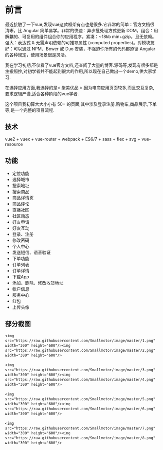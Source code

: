 # 前言
最近接触了一下vue,发现vue这款框架有点也是很多.它非常的简单：官方文档很清晰，比 Angular 简单易学。非常的快速：异步批处理方式更新 DOM。组合：用解耦的、可复用的组件组合你的应用程序。紧凑：~18kb min+gzip，且无依赖。强大：表达式 & 无需声明依赖的可推导属性 (computed properties)。对模块友好：可以通过 NPM、Bower 或 Duo 安装，不强迫你所有的代码都遵循 Angular 的各种规定，使用场景很是灵活。

我在学习初期,不仅看了vue官方文档,还查阅了大量的博客.源码等,发现有很多都是生搬照抄,对初学者并不能起到很大的作用,所以现在自己做出一个demo,供大家学习.

在选择应用方面,我选择的是< 聚美优品 >.因为电商应用页面较多,而且交互复杂,要求逻辑严谨,适合各种阶段的vue学者.

这个项目我初算大大小小有 50+ 的页面,其中涉及登录注册,购物车,商品展示,下单等,是一个完整的项目流程.
## 技术
vue2 + vuex + vue-router + webpack + ES6/7  + sass + flex + svg + vue-resource
## 功能
* 定位功能 
* 选择城市 
* 搜索地址 
* 搜索商品 
* 商品详情页 
* 商品评论
* 直播社区
* 社区动态
* 好友申请
* 好友互动
* 登录、注册 
* 修改密码 
* 个人中心 
* 发送短信、语音验证 
* 下单功能 
* 订单列表 
* 订单详情 
* 下载App 
* 添加、删除、修改收货地址 
* 帐户信息 
* 服务中心 
* 红包 
* 上传头像 
## 部分截图

    <img src="https://raw.githubusercontent.com/Smallmotor/image/master/1.png" width="300" height="600"/><img src="https://raw.githubusercontent.com/Smallmotor/image/master/2.png" width="300" height="600"/>

    <img src="https://raw.githubusercontent.com/Smallmotor/image/master/3.png" width="300" height="600"/><img src="https://raw.githubusercontent.com/Smallmotor/image/master/4.png" width="300" height="600"/>
    
    <img src="https://raw.githubusercontent.com/Smallmotor/image/master/5.png" width="300" height="600"/><img src="https://raw.githubusercontent.com/Smallmotor/image/master/6.png" width="300" height="600"/>
    
    <img src="https://raw.githubusercontent.com/Smallmotor/image/master/7.png" width="300" height="600"/><img src="https://raw.githubusercontent.com/Smallmotor/image/master/8.png" width="300" height="600"/>
    




